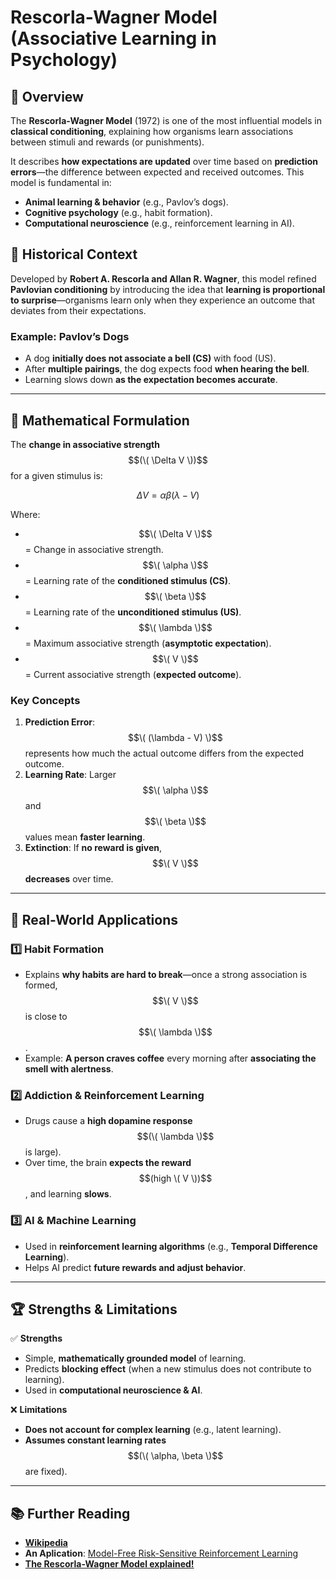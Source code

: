 # Rescorla-Wagner Model (Associative Learning in Psychology)

## 📌 Overview
The **Rescorla-Wagner Model** (1972) is one of the most influential models in **classical conditioning**, explaining how organisms learn associations between stimuli and rewards (or punishments). 

It describes **how expectations are updated** over time based on **prediction errors**—the difference between expected and received outcomes. This model is fundamental in:
- **Animal learning & behavior** (e.g., Pavlov’s dogs).
- **Cognitive psychology** (e.g., habit formation).
- **Computational neuroscience** (e.g., reinforcement learning in AI).

## 🧠 **Historical Context**
Developed by **Robert A. Rescorla and Allan R. Wagner**, this model refined **Pavlovian conditioning** by introducing the idea that **learning is proportional to surprise**—organisms learn only when they experience an outcome that deviates from their expectations.

### **Example: Pavlov’s Dogs**
- A dog **initially does not associate a bell (CS)** with food (US).
- After **multiple pairings**, the dog expects food **when hearing the bell**.
- Learning slows down **as the expectation becomes accurate**.

---

## 📖 **Mathematical Formulation**
The **change in associative strength** $$(\( \Delta V \))$$ for a given stimulus is:

$$\Delta V = \alpha \beta (\lambda - V)$$

Where:
- $$\( \Delta V \)$$ = Change in associative strength.
- $$\( \alpha \)$$ = Learning rate of the **conditioned stimulus (CS)**.
- $$\( \beta \)$$ = Learning rate of the **unconditioned stimulus (US)**.
- $$\( \lambda \)$$ = Maximum associative strength (**asymptotic expectation**).
- $$\( V \)$$ = Current associative strength (**expected outcome**).

### **Key Concepts**
1. **Prediction Error**: $$\( (\lambda - V) \)$$ represents how much the actual outcome differs from the expected outcome.
2. **Learning Rate**: Larger $$\( \alpha \)$$ and $$\( \beta \)$$ values mean **faster learning**.
3. **Extinction**: If **no reward is given**, $$\( V \)$$ **decreases** over time.

---

## 🔬 **Real-World Applications**
### **1️⃣ Habit Formation**
- Explains **why habits are hard to break**—once a strong association is formed, $$\( V \)$$ is close to $$\( \lambda \)$$.
- Example: **A person craves coffee** every morning after **associating the smell with alertness**.

### **2️⃣ Addiction & Reinforcement Learning**
- Drugs cause a **high dopamine response** $$(\( \lambda \)$$ is large).
- Over time, the brain **expects the reward** $$(high \( V \))$$, and learning **slows**.

### **3️⃣ AI & Machine Learning**
- Used in **reinforcement learning algorithms** (e.g., **Temporal Difference Learning**).
- Helps AI predict **future rewards and adjust behavior**.

---

## 🏆 **Strengths & Limitations**
✅ **Strengths**
- Simple, **mathematically grounded model** of learning.
- Predicts **blocking effect** (when a new stimulus does not contribute to learning).
- Used in **computational neuroscience & AI**.

❌ **Limitations**
- **Does not account for complex learning** (e.g., latent learning).
- **Assumes constant learning rates** $$(\( \alpha, \beta \)$$ are fixed).

---

## 📚 **Further Reading**
- [**Wikipedia**](https://en.wikipedia.org/wiki/Rescorla%E2%80%93Wagner_model)
- **An Aplication**: [Model-Free Risk-Sensitive Reinforcement Learning](https://arxiv.org/abs/2111.02907)
- [**The Rescorla-Wagner Model explained!**](https://www.youtube.com/watch?v=N_MNxbcOTX4)
